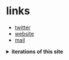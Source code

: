 # links
- [twitter](https://x.com/uzairkghori)
- [website](https://ukg.one/)
- [mail](mailto:u@ukg.one)

<details>
<summary><strong>iterations of this site</strong></summary>

## v1
<img src="https://github.com/user-attachments/assets/7b77c4fc-67cc-4352-8808-fd15c3511be7" width="400" alt="Snipaste_2025-05-06_11-49-56">

## v2
<img src="https://github.com/user-attachments/assets/acbaae01-e4b6-4380-8807-3966aab1c648" width="400" alt="SCR-20250618-bucx">


</details>
